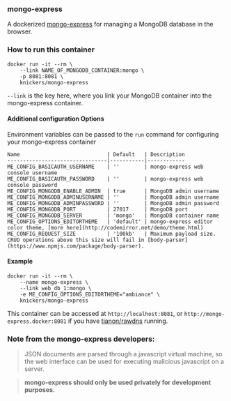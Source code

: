 ### mongo-express

A dockerized [mongo-express](https://github.com/andzdroid/mongo-express) for managing a MongoDB database in the browser.

### How to run this container

	docker run -it --rm \
		--link NAME_OF_MONGODB_CONTAINER:mongo \
		-p 8081:8081 \
		knickers/mongo-express

`--link` is the key here, where you link your MongoDB container into the mongo-express container.

#### Additional configuration Options

Environment variables can be passed to the `run` command for configuring your mongo-express container

	Name                            | Default   | Description
	--------------------------------|-----------|------------
	ME_CONFIG_BASICAUTH_USERNAME    | ''        | mongo-express web console username
	ME_CONFIG_BASICAUTH_PASSWORD    | ''        | mongo-express web console password
	ME_CONFIG_MONGODB_ENABLE_ADMIN  | true      | MongoDB admin username
	ME_CONFIG_MONGODB_ADMINUSERNAME | ''        | MongoDB admin username
	ME_CONFIG_MONGODB_ADMINPASSWORD | ''        | MongoDB admin password
	ME_CONFIG_MONGODB_PORT          | 27017     | MongoDB port
	ME_CONFIG_MONGODB_SERVER        | 'mongo'   | MongoDB container name
	ME_CONFIG_OPTIONS_EDITORTHEME   | 'default' | mongo-express editor color theme, [more here](http://codemirror.net/demo/theme.html)
	ME_CONFIG_REQUEST_SIZE          | '100kb'   | Maximum payload size. CRUD operations above this size will fail in [body-parser](https://www.npmjs.com/package/body-parser).

#### Example

	docker run -it --rm \
		--name mongo-express \
		--link web_db_1:mongo \
		-e ME_CONFIG_OPTIONS_EDITORTHEME="ambiance" \
		knickers/mongo-express

This container can be accessed at `http://localhost:8081`, or `http://mongo-express.docker:8081` if you have [tianon/rawdns](https://github.com/tianon/rawdns) running.

### Note from the mongo-express developers:

> JSON documents are parsed through a javascript virtual machine, so the web interface can be used for executing malicious javascript on a server.

> **mongo-express should only be used privately for development purposes.**
